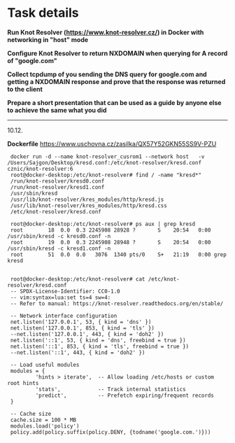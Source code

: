 # Task details

**Run Knot Resolver (https://www.knot-resolver.cz/) in Docker with networking in "host" mode**

**Configure Knot Resolver to return NXDOMAIN when querying for A record of "google.com"**

**Collect tcpdump of you sending the DNS query for google.com and getting a NXDOMAIN response and prove that the response was returned to the client**

**Prepare a short presentation that can be used as a guide by anyone else to achieve the same what you did**
______________________________
10.12.

**Dockerfile** https://www.uschovna.cz/zasilka/QX57Y52GKN55SS9V-PZU

     docker run -d --name knot-resolver_cusrom1 --network host   -v /Users/Sajgon/Desktop/kresd.conf:/etc/knot-resolver/kresd.conf   cznic/knot-resolver:6
     root@docker-desktop:/etc/knot-resolver# find / -name "kresd*"
     /run/knot-resolver/kresd0.conf
     /run/knot-resolver/kresd1.conf
     /usr/sbin/kresd
     /usr/lib/knot-resolver/kres_modules/http/kresd.js
     /usr/lib/knot-resolver/kres_modules/http/kresd.css
     /etc/knot-resolver/kresd.conf

     root@docker-desktop:/etc/knot-resolver# ps aux | grep kresd 
     root        18  0.0  0.3 2245908 28928 ?       S    20:54   0:00 /usr/sbin/kresd -c kresd0.conf -n
     root        19  0.0  0.3 2245908 28948 ?       S    20:54   0:00 /usr/sbin/kresd -c kresd1.conf -n
     root        51  0.0  0.0   3076  1340 pts/0    S+   21:19   0:00 grep kresd
     
     
     root@docker-desktop:/etc/knot-resolver# cat /etc/knot-resolver/kresd.conf 
     -- SPDX-License-Identifier: CC0-1.0
     -- vim:syntax=lua:set ts=4 sw=4:
     -- Refer to manual: https://knot-resolver.readthedocs.org/en/stable/
     
     -- Network interface configuration
     net.listen('127.0.0.1', 53, { kind = 'dns' })
     net.listen('127.0.0.1', 853, { kind = 'tls' })
     --net.listen('127.0.0.1', 443, { kind = 'doh2' })
     net.listen('::1', 53, { kind = 'dns', freebind = true })
     net.listen('::1', 853, { kind = 'tls', freebind = true })
     --net.listen('::1', 443, { kind = 'doh2' })
     
     -- Load useful modules
     modules = {
             'hints > iterate',  -- Allow loading /etc/hosts or custom root hints
             'stats',            -- Track internal statistics
             'predict',          -- Prefetch expiring/frequent records
     }
     
     -- Cache size
     cache.size = 100 * MB
     modules.load('policy')
     policy.add(policy.suffix(policy.DENY, {todname('google.com.')}))
          
     
        
<!--  docker pull cznic/knot-resolver     
          docker run --rm --network=host -v ~/knot-resolver/kresd.conf:/etc/knot-resolver/kresd.conf cznic/knot-resolver
          docker run -d --name knot-resolver --network host cznic/knot-resolver
               docker run -d --name knot-resolver --network host cznic/knot-resolver:6 -->
          
  
